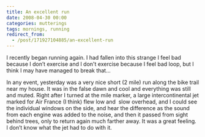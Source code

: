 ```yaml
---
title: An excellent run
date: 2008-04-30 00:00
categories: mutterings
tags: mornings, running
redirect_from:
  - /post/171927104885/an-excellent-run
---
```

I recently began running again. I had fallen into this strange I feel bad because I don&rsquo;t exercise and I don't exercise because I feel bad loop, but I think I may have managed to break that&hellip;

In any event, yesterday was a very nice short (2 mile) run along the bike trail near my house. It was in the false dawn and cool and everything was still and muted. Right after I turned at the mile marker, a large intercontinental jet marked for Air France (I think) flew low and  slow overhead, and I could see the individual windows on the side, and hear the difference as the sound from each engine was added to the noise, and then it passed from sight behind trees, only to return again much farther away. It was a great feeling. I don&rsquo;t know what the jet had to do with it.
